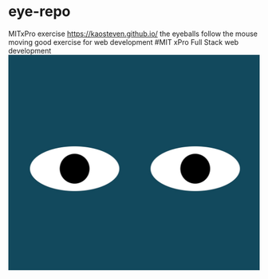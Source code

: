 # eye-repo
MITxPro exercise
https://kaosteven.github.io/
the eyeballs follow the mouse moving
good exercise for web development
#MIT xPro Full Stack web development
<img src="eyes.jpeg">
